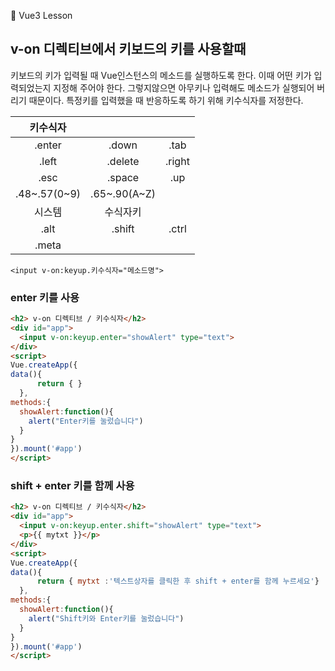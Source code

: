 :cactus: Vue3 Lesson 

## v-on 디렉티브에서 키보드의 키를 사용할때

키보드의 키가 입력될 때 Vue인스턴스의 메소드를 실행하도록 한다. 이때 어떤 키가 입력되었는지 지정해 주어야 한다. 그렇지않으면 아무키나 입력해도 메소드가 실행되어 버리기 때문이다. 특정키를 입력했을 때 반응하도록 하기 위해 키수식자를 저정한다.

|키수식자|    |     |
|:----:|:----:|:----:|
|.enter|.down|.tab|
|.left|.delete|.right|
|.esc|.space|.up  |
|.48~.57(0~9)|.65~.90(A~Z)|    |
|시스템|수식자키 | |
|.alt|.shift|.ctrl|
|.meta |  |  |

```
<input v-on:keyup.키수식자="메소드명">
```
### enter 키를 사용
```html
<h2> v-on 디렉티브 / 키수식자</h2>
<div id="app">
  <input v-on:keyup.enter="showAlert" type="text">
</div>
<script>
Vue.createApp({
data(){ 
      return { } 
  },
methods:{
  showAlert:function(){
    alert("Enter키를 눌렀습니다")
  }
}
}).mount('#app')
</script>
```

### shift + enter 키를 함께 사용 
``` html
<h2> v-on 디렉티브 / 키수식자</h2>
<div id="app">
  <input v-on:keyup.enter.shift="showAlert" type="text">
  <p>{{ mytxt }}</p>
</div>
<script>
Vue.createApp({
data(){ 
      return { mytxt :'텍스트상자를 클릭한 후 shift + enter를 함께 누르세요'} 
  },
methods:{
  showAlert:function(){
    alert("Shift키와 Enter키를 눌렀습니다")
  }
}
}).mount('#app')
</script>

```
